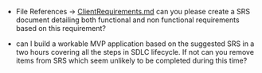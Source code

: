 - File References -> [ClientRequirements.md](../Docs/ClientRequirements.md) 
can you please create a SRS document detailing both functional and non functional requirements based on this requirement?

- can I build a workable MVP application based on the suggested SRS in a two hours covering all the steps in SDLC lifecycle. If not can you remove items from SRS which seem unlikely to be completed during this time?